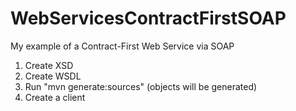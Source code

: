 WebServicesContractFirstSOAP
============================

My example of a Contract-First Web Service via SOAP 

1. Create XSD
2. Create WSDL
3. Run "mvn generate:sources" (objects will be generated)
4. Create a client 
